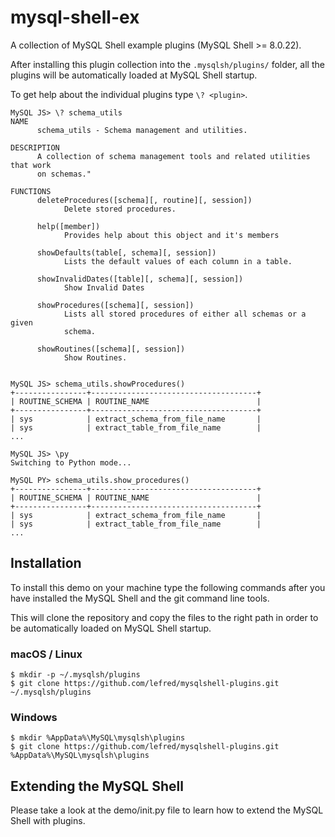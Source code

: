# mysql-shell-ex
A collection of MySQL Shell example plugins (MySQL Shell >= 8.0.22).

After installing this plugin collection into the `.mysqlsh/plugins/` folder, all the plugins will be automatically loaded at MySQL Shell startup.

To get help about the individual plugins type `\? <plugin>`.

```
MySQL JS> \? schema_utils
NAME
      schema_utils - Schema management and utilities.

DESCRIPTION
      A collection of schema management tools and related utilities that work
      on schemas."

FUNCTIONS
      deleteProcedures([schema][, routine][, session])
            Delete stored procedures.

      help([member])
            Provides help about this object and it's members

      showDefaults(table[, schema][, session])
            Lists the default values of each column in a table.

      showInvalidDates([table][, schema][, session])
            Show Invalid Dates

      showProcedures([schema][, session])
            Lists all stored procedures of either all schemas or a given
            schema.

      showRoutines([schema][, session])
            Show Routines.


MySQL JS> schema_utils.showProcedures()
+----------------+-------------------------------------+
| ROUTINE_SCHEMA | ROUTINE_NAME                        |
+----------------+-------------------------------------+
| sys            | extract_schema_from_file_name       |
| sys            | extract_table_from_file_name        |
...

MySQL JS> \py
Switching to Python mode...

MySQL PY> schema_utils.show_procedures()
+----------------+-------------------------------------+
| ROUTINE_SCHEMA | ROUTINE_NAME                        |
+----------------+-------------------------------------+
| sys            | extract_schema_from_file_name       |
| sys            | extract_table_from_file_name        |
...
```

## Installation
To install this demo on your machine type the following commands after you have installed the MySQL Shell and the git command line tools.

This will clone the repository and copy the files to the right path in order to be automatically loaded on MySQL Shell startup.

### macOS / Linux
```
$ mkdir -p ~/.mysqlsh/plugins
$ git clone https://github.com/lefred/mysqlshell-plugins.git ~/.mysqlsh/plugins
```

### Windows
```
$ mkdir %AppData%\MySQL\mysqlsh\plugins
$ git clone https://github.com/lefred/mysqlshell-plugins.git %AppData%\MySQL\mysqlsh\plugins
```

## Extending the MySQL Shell

Please take a look at the demo/init.py file to learn how to extend the MySQL Shell with plugins.

